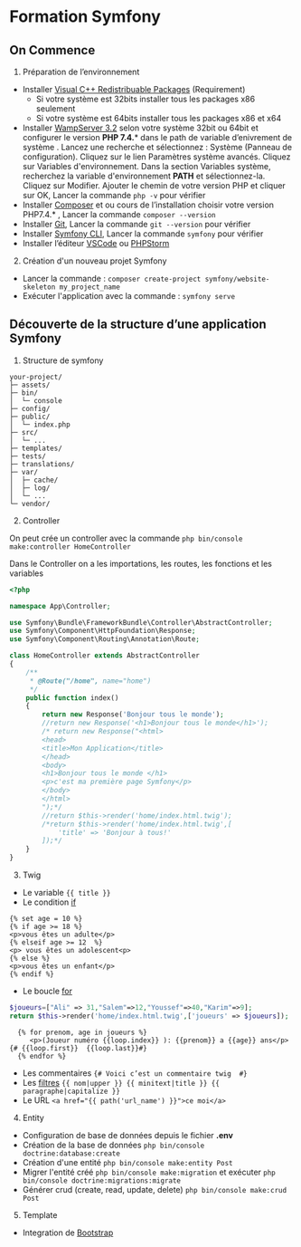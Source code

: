 # Formation Symfony
## On Commence
1. Préparation de l’environnement

  - Installer [Visual C++ Redistribuable Packages](https://wampserver.aviatechno.net) (Requirement)
    - Si votre système est 32bits installer tous les packages x86 seulement
    - Si votre système est 64bits installer tous les packages x86 et x64
  - Installer [WampServer 3.2](https://wampserver.aviatechno.net) selon votre système 32bit ou 64bit et configurer le version **PHP 7.4.*** dans le path de variable d’enivrement de système . Lancez une recherche et sélectionnez : Système (Panneau de configuration). Cliquez sur le lien Paramètres système avancés. Cliquez sur Variables d'environnement. Dans la section Variables système, recherchez la variable d'environnement **PATH** et sélectionnez-la. Cliquez sur Modifier. Ajouter le chemin de votre version PHP et cliquer sur OK, Lancer la commande `php -v` pour vérifier
  - Installer [Composer](https://getcomposer.org/download/) et ou cours de l’installation choisir votre version PHP7.4.* , Lancer la commande `composer --version`
  - Installer [Git](https://git-scm.com/), Lancer la commande `git --version` pour vérifier
  - Installer [Symfony CLI](https://symfony.com/download), Lancer la commande `symfony` pour vérifier
  - Installer l’éditeur [VSCode](https://code.visualstudio.com/) ou [PHPStorm](https://www.jetbrains.com/fr-fr/phpstorm/download/#section=windows)
  
2. Création d'un nouveau projet Symfony

  - Lancer la commande : `composer create-project symfony/website-skeleton my_project_name`
  - Exécuter l'application avec la commande : `symfony serve`
  
##  Découverte de la structure d’une application Symfony

1. Structure de symfony
```
your-project/
├─ assets/
├─ bin/
│  └─ console
├─ config/
├─ public/
│  └─ index.php
├─ src/
│  └─ ...
├─ templates/
├─ tests/
├─ translations/
├─ var/
│  ├─ cache/
│  ├─ log/
│  └─ ...
└─ vendor/

```
2. Controller

On peut crée un controller avec la commande `php bin/console make:controller HomeController`

Dans le Controller on a les importations, les routes, les fonctions et les variables

```php
<?php

namespace App\Controller;

use Symfony\Bundle\FrameworkBundle\Controller\AbstractController;
use Symfony\Component\HttpFoundation\Response;
use Symfony\Component\Routing\Annotation\Route;

class HomeController extends AbstractController
{
    /**
     * @Route("/home", name="home")
     */
    public function index()
    {
        return new Response('Bonjour tous le monde');
        //return new Response('<h1>Bonjour tous le monde</h1>');
        /* return new Response("<html>
        <head>
        <title>Mon Application</title>
        </head>
        <body>
        <h1>Bonjour tous le monde </h1>
        <p>c'est ma première page Symfony</p>
        </body>
        </html>
        ");*/
        //return $this->render('home/index.html.twig');
        /*return $this->render('home/index.html.twig',[
            'title' => 'Bonjour à tous!'
        ]);*/
    }
}
```
3. Twig
  - Le variable `{{ title }}`
  - Le condition [if](https://twig.symfony.com/doc/3.x/tags/if.html) 
  ```twig
{% set age = 10 %}
{% if age >= 18 %}
  <p>vous êtes un adulte</p>
{% elseif age >= 12  %}
  <p> vous êtes un adolescent<p>
{% else %}
  <p>vous êtes un enfant</p>
{% endif %}
  ```
  - Le boucle [for](https://twig.symfony.com/doc/3.x/tags/for.html)
  ```php
$joueurs=["Ali" => 31,"Salem"=>12,"Youssef"=>40,"Karim"=>9];
return $this->render('home/index.html.twig',['joueurs' => $joueurs]);
  ```
  ```twig
    {% for prenom, age in joueurs %}
       <p>(Joueur numéro {{loop.index}} ): {{prenom}} a {{age}} ans</p>  {# {{loop.first}}  {{loop.last}}#}
    {% endfor %}
  ```
  - Les commentaires   `{# Voici c’est un commentaire twig  #}`
  - Les [filtres](https://twig.symfony.com/doc/3.x/filters/index.html) `{{ nom|upper }} {{ minitext|title }} {{ paragraphe|capitalize }}`
  - Le URL  `<a href="{{ path('url_name') }}">ce moi</a>`
  
4. Entity
  - Configuration de base de données depuis le fichier **.env** 
  - Création de la base de données `php bin/console doctrine:database:create`
  - Création d'une entité `php bin/console make:entity Post` 
  - Migrer l'entité créé  `php bin/console make:migration` et exécuter `php bin/console doctrine:migrations:migrate` 
  - Générer crud (create, read, update, delete) `php bin/console make:crud Post`
5. Template
  - Integration de [Bootstrap](https://getbootstrap.com/docs/4.5/getting-started/introduction/)
